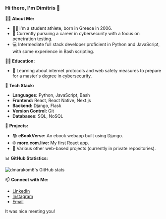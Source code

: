 
### Hi there, I'm Dimitris 👋

👨‍💻 **About Me:**
- 🏃‍♂️ I'm a student athlete, born in Greece in 2006.
- 🌱 Currently pursuing a career in cybersecurity with a focus on penetration testing.
- 💻 Intermediate full stack developer proficient in Python and JavaScript, with some experience in Bash scripting.

👨‍🎓 **Education:**
- 🏫 Learning about internet protocols and web safety measures to prepare for a master's degree in cybersecurity.

🔧 **Tech Stack:**
- **Languages:** Python, JavaScript, Bash
- **Frontend:** React, React Native, Next.js
- **Backend:** Django, Flask
- **Version Control:** Git
- **Databases:** SQL, NoSQL

🌟 **Projects:**
- 📚 **eBookVerse:** An ebook webapp built using Django.
- 🌐 **more.com.live:** My first React app.
- 🚀 Various other web-based projects (currently in private repositories).

📊 **GitHub Statistics:**

![dmarakom6's GitHub stats](https://github-readme-stats.vercel.app/api?username=dmarakom6&show_icons=true&theme=radical)

📫 **Connect with Me:**
- [LinkedIn](https://www.linkedin.com/in/dimitris-marakomihelakis-6b9019178)
- [Instagram](https://instagram.com/dimitrismarako)
- [Email](mailto:dimitrismarako@outlook.com)

It was nice meeting you!
